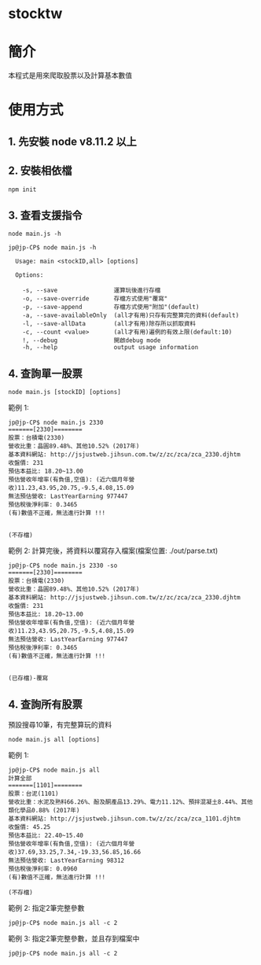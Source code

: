 # stocktw

# 簡介
本程式是用來爬取股票以及計算基本數值

# 使用方式
## 1. 先安裝 node v8.11.2 以上 <br/>
## 2. 安裝相依檔<br/>
```
npm init 
```

## 3. 查看支援指令
```
node main.js -h
```
```
jp@jp-CP$ node main.js -h

  Usage: main <stockID,all> [options]

  Options:

    -s, --save                運算玩後進行存檔
    -o, --save-override       存檔方式使用"覆寫"
    -p, --save-append         存檔方式使用"附加"(default)
    -a, --save-availableOnly  (all才有用)只存有完整算完的資料(default)
    -l, --save-allData        (all才有用)除存所以抓取資料
    -c, --count <value>       (all才有用)遍例的有效上限(default:10)
    !, --debug                開啟debug mode
    -h, --help                output usage information
```

## 4. 查詢單一股票
```
node main.js [stockID] [options]
```
範例 1:
```
jp@jp-CP$ node main.js 2330
=======[2330]========
股票：台積電(2330)
營收比重：晶圓89.48%、其他10.52% (2017年)
基本資料網站: http://jsjustweb.jihsun.com.tw/z/zc/zca/zca_2330.djhtm
收盤價: 231
預估本益比: 18.20~13.00
預估營收年增率(有負值,空值): (近六個月年營收)11.23,43.95,20.75,-9.5,4.08,15.09
無法預估營收: LastYearEarning 977447
預估稅後淨利率: 0.3465
(有)數值不正確，無法進行計算 !!!


(不存檔)
```

範例 2: 計算完後，將資料以覆寫存入檔案(檔案位置: ./out/parse.txt)
```
jp@jp-CP$ node main.js 2330 -so
=======[2330]========
股票：台積電(2330)
營收比重：晶圓89.48%、其他10.52% (2017年)
基本資料網站: http://jsjustweb.jihsun.com.tw/z/zc/zca/zca_2330.djhtm
收盤價: 231
預估本益比: 18.20~13.00
預估營收年增率(有負值,空值): (近六個月年營收)11.23,43.95,20.75,-9.5,4.08,15.09
無法預估營收: LastYearEarning 977447
預估稅後淨利率: 0.3465
(有)數值不正確，無法進行計算 !!!


(已存檔)-覆寫

```


## 4. 查詢所有股票
  預設搜尋10筆，有完整算玩的資料
```
node main.js all [options]
```
範例 1:
```
jp@jp-CP$ node main.js all
計算全部
=======[1101]========
股票：台泥(1101)
營收比重：水泥及熟料66.26%、酚及酮產品13.29%、電力11.12%、預拌混凝土8.44%、其他類化學品0.88% (2017年)
基本資料網站: http://jsjustweb.jihsun.com.tw/z/zc/zca/zca_1101.djhtm
收盤價: 45.25
預估本益比: 22.40~15.40
預估營收年增率(有負值,空值): (近六個月年營收)37.69,33.25,7.34,-19.33,56.85,16.66
無法預估營收: LastYearEarning 98312
預估稅後淨利率: 0.0960
(有)數值不正確，無法進行計算 !!!

(不存檔)
```
範例 2: 指定2筆完整參數
```
jp@jp-CP$ node main.js all -c 2
```
範例 3: 指定2筆完整參數，並且存到檔案中
```
jp@jp-CP$ node main.js all -c 2 
```



